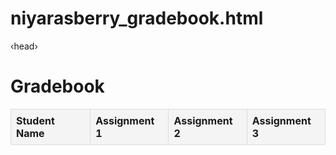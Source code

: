 # niyarasberry_gradebook.html
<!DOCTYPE html>
<html lang="en">
‹head›
     <meta charset="UTF-8">
     <meta name="viewport" content="width=device-width, initial-scale=1.0">
     <title>Gradebook</title> 
     <style> 
       table {
         width: 100%;
         border-collapse: collapse;
       }
       th, td {
         border: 1px solid #ddd;
         padding: 8px;
         text-align: left;
       }
       th {
         background-color: #f4f4f4;
       }
    </style>
</head>
<body> 
    <h1>Gradebook</h1>
    <table id-"gradebook">
      <thead>
        <tr>
          <th>Student Name</th>
          <th>Assignment 1</th>
          <th>Assignment 2</th>
          <th>Assignment 3</th>
          <!-- Add more assignment columns as needed -->
        </tr>
      </thead>
      <tbody>
        <!-- Rows will be populated dynamically with JavaScript -->
      </tbody>
    </table>
    <script src="gradebook.js"></script>
</body>
</html>
